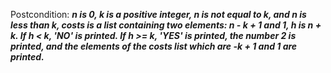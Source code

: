 Postcondition: ***n is 0, k is a positive integer, n is not equal to k, and n is less than k, costs is a list containing two elements: n - k + 1 and 1, h is n + k. If h < k, 'NO' is printed. If h >= k, 'YES' is printed, the number 2 is printed, and the elements of the costs list which are -k + 1 and 1 are printed.***